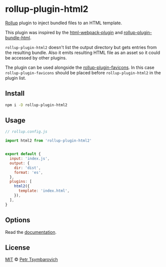 # rollup-plugin-html2

[Rollup](https://github.com/rollup/rollup) plugin to inject bundled files to an HTML template.

This plugin was inspired by the
[html-webpack-plugin](https://webpack.js.org/plugins/html-webpack-plugin) and
[rollup-plugin-bundle-html](https://github.com/haifeng2013/rollup-plugin-bundle-html).

`rollup-plugin-html2` doesn't list the output directory but gets entries from the
resulting bundle. Also it emits resulting HTML file as an asset so it could be accessed by other plugins.

The plugin can be used alongside the [rollup-plugin-favicons](https://github.com/mentaljam/rollup-plugin-favicons).
In this case `rollup-plugin-favicons` should be placed before `rollup-plugin-html2`
in the plugin list.

## Install

```sh
npm i -D rollup-plugin-html2
```

## Usage

```js
// rollup.config.js

import html2 from 'rollup-plugin-html2'


export default {
  input: 'index.js',
  output: {
    dir: 'dist',
    format: 'es',
  },
  plugins: [
    html2({
      template: 'index.html',
    }),
  ],
}
```

## Options

Read the [documentation](https://mentaljam.github.io/rollup-plugin-html2/interfaces/ipluginoptions.html).

## License

[MIT](LICENSE) © [Petr Tsymbarovich](mailto:petr@tsymbarovich.ru)
